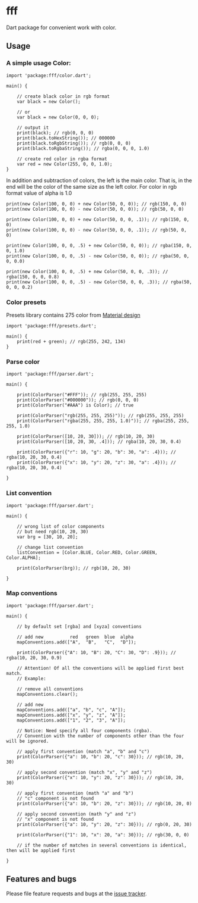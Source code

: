 # fff

Dart package for convenient work with color.

## Usage

### A simple usage Color:

    import 'package:fff/color.dart';
    
    main() {
    
        // create black color in rgb format
        var black = new Color();
        
        // or
        var black = new Color(0, 0, 0);
    
        // output it
        print(black); // rgb(0, 0, 0)
        print(black.toHexString()); // 000000
        print(black.toRgbString()); // rgb(0, 0, 0)
        print(black.toRgbaString()); // rgba(0, 0, 0, 1.0)
        
        // create red color in rgba format
        var red = new Color(255, 0, 0, 1.0);
    }
    
    
        
In addition and subtraction of colors, the left is the main color. That is, in the end will be the color of the same size as the left color. For color in rgb format value of alpha is 1.0
    
    print(new Color(100, 0, 0) + new Color(50, 0, 0)); // rgb(150, 0, 0)
    print(new Color(100, 0, 0) - new Color(50, 0, 0)); // rgb(50, 0, 0)

    print(new Color(100, 0, 0) + new Color(50, 0, 0, .1)); // rgb(150, 0, 0)
    print(new Color(100, 0, 0) - new Color(50, 0, 0, .1)); // rgb(50, 0, 0)
    
    print(new Color(100, 0, 0, .5) + new Color(50, 0, 0)); // rgba(150, 0, 0, 1.0)
    print(new Color(100, 0, 0, .5) - new Color(50, 0, 0)); // rgba(50, 0, 0, 0.0)
    
    print(new Color(100, 0, 0, .5) + new Color(50, 0, 0, .3)); // rgba(150, 0, 0, 0.8)
    print(new Color(100, 0, 0, .5) - new Color(50, 0, 0, .3)); // rgba(50, 0, 0, 0.2)

### Color presets

Presets library contains 275 color from [Material design](http://www.google.com/design/spec/style/color.html)

    import 'package:fff/presets.dart';
    
    main() {
        print(red + green); // rgb(255, 242, 134)
    }
    
### Parse color

    import 'package:fff/parser.dart';

    main() {
    
        print(ColorParser("#FFF")); // rgb(255, 255, 255)
        print(ColorParser("#000000")); // rgb(0, 0, 0)
        print(ColorParser("#AAA") is Color); // true
        
        print(ColorParser("rgb(255, 255, 255)")); // rgb(255, 255, 255)
        print(ColorParser("rgba(255, 255, 255, 1.0)")); // rgba(255, 255, 255, 1.0)
        
        print(ColorParser([10, 20, 30])); // rgb(10, 20, 30)
        print(ColorParser([10, 20, 30, .4])); // rgba(10, 20, 30, 0.4)
        
        print(ColorParser({"r": 10, "g": 20, "b": 30, "a": .4})); // rgba(10, 20, 30, 0.4)
        print(ColorParser({"x": 10, "y": 20, "z": 30, "a": .4})); // rgba(10, 20, 30, 0.4)
    
    }

### List convention

    import 'package:fff/parser.dart';

    main() {

        // wrong list of color components
        // but need rgb(10, 20, 30)
        var brg = [30, 10, 20];

        // change list convention
        listConvention = [Color.BLUE, Color.RED, Color.GREEN, Color.ALPHA];

        print(ColorParser(brg)); // rgb(10, 20, 30)

    }
    
### Map conventions

    import 'package:fff/parser.dart';

    main() {
    
        // by default set [rgba] and [xyza] conventions
        
        // add new          red   green  blue  alpha
        mapConventions.add(["A",  "B",   "C",  "D"]);
        
        print(ColorParser({"A": 10, "B": 20, "C": 30, "D": .9})); // rgba(10, 20, 30, 0.9)
        
        // Attention! Of all the conventions will be applied first best match.
        // Example:
        
        // remove all conventions
        mapConventions.clear();
        
        // add new
        mapConventions.add(["a", "b", "c", "A"]);
        mapConventions.add(["x", "y", "z", "A"]);
        mapConventions.add(["1", "2", "3", "A"]);
        
        // Notice: Need specify all four components (rgba).
        // Convention with the number of components other than the four will be ignored.
        
        // apply first convention (match "a", "b" and "c")
        print(ColorParser({"a": 10, "b": 20, "c": 30})); // rgb(10, 20, 30)
        
        // apply second convention (match "x", "y" and "z")
        print(ColorParser({"x": 10, "y": 20, "z": 30})); // rgb(10, 20, 30)
        
        // apply first convention (math "a" and "b")
        // "c" component is not found
        print(ColorParser({"a": 10, "b": 20, "z": 30})); // rgb(10, 20, 0)
        
        // apply second convention (math "y" and "z")
        // "x" component is not found
        print(ColorParser({"a": 10, "y": 20, "z": 30})); // rgb(0, 20, 30)
        
        print(ColorParser({"1": 10, "x": 20, "a": 30})); // rgb(30, 0, 0)
        
        // if the number of matches in several conventions is identical, then will be applied first
        
    }

## Features and bugs

Please file feature requests and bugs at the [issue tracker][tracker].

[tracker]: http://example.com/issues/replaceme
